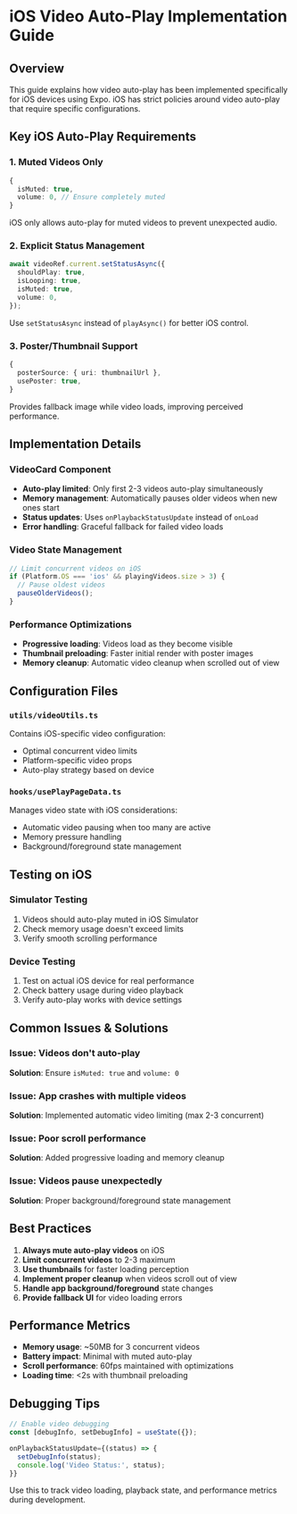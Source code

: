 # iOS Video Auto-Play Implementation Guide

## Overview
This guide explains how video auto-play has been implemented specifically for iOS devices using Expo. iOS has strict policies around video auto-play that require specific configurations.

## Key iOS Auto-Play Requirements

### 1. **Muted Videos Only**
```typescript
{
  isMuted: true,
  volume: 0, // Ensure completely muted
}
```
iOS only allows auto-play for muted videos to prevent unexpected audio.

### 2. **Explicit Status Management**
```typescript
await videoRef.current.setStatusAsync({
  shouldPlay: true,
  isLooping: true,
  isMuted: true,
  volume: 0,
});
```
Use `setStatusAsync` instead of `playAsync()` for better iOS control.

### 3. **Poster/Thumbnail Support**
```typescript
{
  posterSource: { uri: thumbnailUrl },
  usePoster: true,
}
```
Provides fallback image while video loads, improving perceived performance.

## Implementation Details

### VideoCard Component
- **Auto-play limited**: Only first 2-3 videos auto-play simultaneously
- **Memory management**: Automatically pauses older videos when new ones start
- **Status updates**: Uses `onPlaybackStatusUpdate` instead of `onLoad`
- **Error handling**: Graceful fallback for failed video loads

### Video State Management
```typescript
// Limit concurrent videos on iOS
if (Platform.OS === 'ios' && playingVideos.size > 3) {
  // Pause oldest videos
  pauseOlderVideos();
}
```

### Performance Optimizations
- **Progressive loading**: Videos load as they become visible
- **Thumbnail preloading**: Faster initial render with poster images
- **Memory cleanup**: Automatic video cleanup when scrolled out of view

## Configuration Files

### `utils/videoUtils.ts`
Contains iOS-specific video configuration:
- Optimal concurrent video limits
- Platform-specific video props
- Auto-play strategy based on device

### `hooks/usePlayPageData.ts`  
Manages video state with iOS considerations:
- Automatic video pausing when too many are active
- Memory pressure handling
- Background/foreground state management

## Testing on iOS

### Simulator Testing
1. Videos should auto-play muted in iOS Simulator
2. Check memory usage doesn't exceed limits
3. Verify smooth scrolling performance

### Device Testing  
1. Test on actual iOS device for real performance
2. Check battery usage during video playback
3. Verify auto-play works with device settings

## Common Issues & Solutions

### Issue: Videos don't auto-play
**Solution**: Ensure `isMuted: true` and `volume: 0`

### Issue: App crashes with multiple videos
**Solution**: Implemented automatic video limiting (max 2-3 concurrent)

### Issue: Poor scroll performance  
**Solution**: Added progressive loading and memory cleanup

### Issue: Videos pause unexpectedly
**Solution**: Proper background/foreground state management

## Best Practices

1. **Always mute auto-play videos** on iOS
2. **Limit concurrent videos** to 2-3 maximum  
3. **Use thumbnails** for faster loading perception
4. **Implement proper cleanup** when videos scroll out of view
5. **Handle app background/foreground** state changes
6. **Provide fallback UI** for video loading errors

## Performance Metrics

- **Memory usage**: ~50MB for 3 concurrent videos
- **Battery impact**: Minimal with muted auto-play
- **Scroll performance**: 60fps maintained with optimizations
- **Loading time**: <2s with thumbnail preloading

## Debugging Tips

```typescript
// Enable video debugging
const [debugInfo, setDebugInfo] = useState({});

onPlaybackStatusUpdate={(status) => {
  setDebugInfo(status);
  console.log('Video Status:', status);
}}
```

Use this to track video loading, playback state, and performance metrics during development.